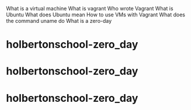 What is a virtual machine
What is vagrant
Who wrote Vagrant
What is Ubuntu
What does Ubuntu mean
How to use VMs with Vagrant
What does the command uname do
What is a zero-day
# holbertonschool-zero_day
# holbertonschool-zero_day
# holbertonschool-zero_day
